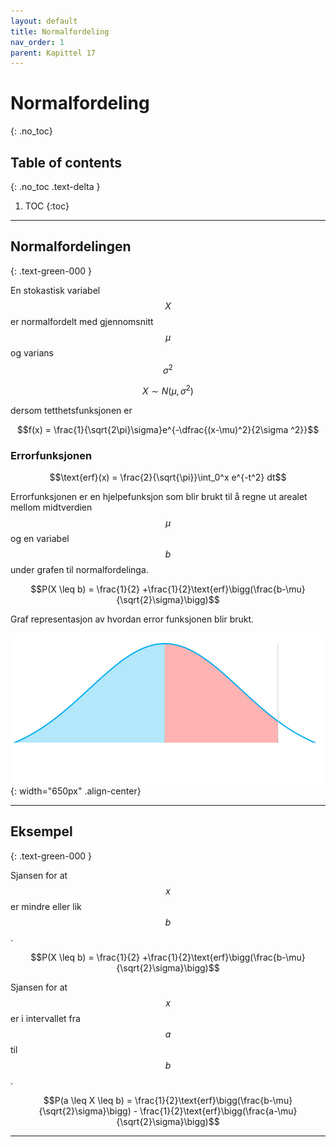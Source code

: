 ```yaml
---
layout: default
title: Normalfordeling
nav_order: 1
parent: Kapittel 17
---
```


# Normalfordeling
{: .no_toc}
## Table of contents
{: .no_toc .text-delta }

1. TOC
{:toc}

---

## Normalfordelingen
{: .text-green-000 }

En stokastisk variabel $$X$$ er normalfordelt med gjennomsnitt $$\mu$$ og varians $$\sigma ^2$$

$$X\sim N(\mu,\sigma^2)$$

dersom tetthetsfunksjonen er

$$f(x) = \frac{1}{\sqrt{2\pi}\sigma}e^{-\dfrac{(x-\mu)^2}{2\sigma ^2}}$$

### Errorfunksjonen

$$\text{erf}(x) = \frac{2}{\sqrt{\pi}}\int_0^x e^{-t^2} dt$$

Errorfunksjonen er en hjelpefunksjon som blir brukt til å regne ut arealet mellom midtverdien $$\mu$$ og en variabel $$b$$ under grafen til normalfordelinga.

$$P(X \leq b) = \frac{1}{2} +\frac{1}{2}\text{erf}\bigg(\frac{b-\mu}{\sqrt{2}\sigma}\bigg)$$

Graf representasjon av hvordan error funksjonen blir brukt.

![Alt text](../assets/svg/normal_fordeling.svg){: width="650px" .align-center}

---

## Eksempel
{: .text-green-000 }

Sjansen for at $$x$$ er mindre eller lik $$b$$.

$$P(X \leq b) = \frac{1}{2} +\frac{1}{2}\text{erf}\bigg(\frac{b-\mu}{\sqrt{2}\sigma}\bigg)$$

Sjansen for at $$x$$ er i intervallet fra $$a$$ til $$b$$.

$$P(a \leq X \leq b) = \frac{1}{2}\text{erf}\bigg(\frac{b-\mu}{\sqrt{2}\sigma}\bigg) - \frac{1}{2}\text{erf}\bigg(\frac{a-\mu}{\sqrt{2}\sigma}\bigg)$$

---
